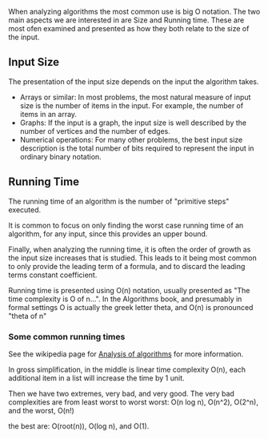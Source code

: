 When analyzing algorithms the most common use is big O notation. The two main aspects we are interested in are Size and Running time. These are most ofen examined and presented as how they both relate to the size of the input. 

## Input Size

The presentation of the input size depends on the input the algorithm takes.

- Arrays or similar: In most problems, the most natural measure of input size is the number of items in the input. For example, the number of items in an array.
- Graphs: If the input is a graph, the input size is well described by the number of vertices and the number of edges.
- Numerical operations: For many other problems, the best input size description is the total number of bits required to represent the input in ordinary binary notation.

## Running Time

The running time of an algorithm is the number of "primitive steps" executed. 

It is common to focus on only finding the worst case running time of an algorithm, for any input, since this provides an upper bound. 

Finally, when analyzing the running time, it is often the order of growth as the input size increases that is studied.
This leads to it being most common to only provide the leading term of a formula, and to discard the leading terms constant coefficient.

Running time is presented using O(n) notation, usually presented as "The time complexity is O of n...". In the Algorithms book, and presumably in formal settings O is actually the greek letter theta, and O(n) is pronounced "theta of n"


### Some common running times

See the wikipedia page for [Analysis of algorithms](https://en.wikipedia.org/wiki/Analysis_of_algorithms) for more information.

In gross simplification, in the middle is linear time complexity O(n), each additional item in a list will increase the time by 1 unit.

Then we have two extremes, very bad, and very good.
The very bad complexities are from least worst to worst worst: O(n log n), O(n^2), O(2^n), and the worst, O(n!)

the best are: O(root(n)), O(log n), and O(1).
